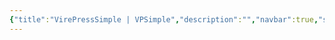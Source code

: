 ```yaml
---
{"title":"VirePressSimple | VPSimple","description":"","navbar":true,"sideBar":false,"footer":true,"editLink":false,"lastUpdated":true,"aside":"left","layout":"home","custom":{},"hero":{"image":{"src":"\\images\\home\\index_home.png","alt":"","width":"","height":""},"name":"VPSimple","text":"VitePress配置工具","description":"","tagline":"快速搭建个人博客、产品手册知识库","actions":[{"text":"github","link":"https://github.com/zhangdi168"}],"features":[{"title":"跨平台客户端","details":"支持windows、macos等操作系统"},{"title":"可视化配置","details":"可视化界面配置"},{"title":"原生解析","details":"配置的读写直接解析vitepress原配置文件，不依赖三方数据存储"},{"title":"多语言","details":"支持多语言配置"},{"title":"侧栏识别","details":"自动识别文件夹和文章列表并生成侧栏"},{"title":"markdown编辑器","details":"程序内置markdown编辑器，可实现在程序内进行文档编辑"}],"head":[]},"outline":2}
---
```

<style>
:root { 
  --vp-home-hero-name-color: transparent;
  --vp-home-hero-name-background: -webkit-linear-gradient(120deg, #bd34fe 30%, #41d1ff);

  --vp-home-hero-image-background-image: linear-gradient(-45deg, #bd34fe 20%, #47caff 20%);
  --vp-home-hero-image-filter: blur(44px);
}

@media (min-width: 640px) {
  :root {
    --vp-home-hero-image-filter: blur(56px);
  }
}

@media (min-width: 960px) {
  :root {
    --vp-home-hero-image-filter: blur(68px);
  }
}
</style>


